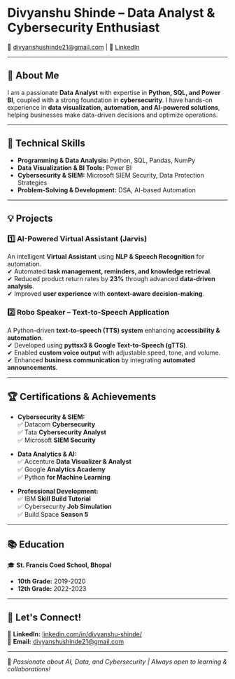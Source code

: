 # **Divyanshu Shinde – Data Analyst & Cybersecurity Enthusiast**  

📧 divyanshushinde21@gmail.com | 🔗 [LinkedIn](linkedin.com/in/divyanshu-shinde/)  

---

## **🚀 About Me**  
I am a passionate **Data Analyst** with expertise in **Python, SQL, and Power BI**, coupled with a strong foundation in **cybersecurity**. I have hands-on experience in **data visualization, automation, and AI-powered solutions**, helping businesses make data-driven decisions and optimize operations.  

---

## **🔧 Technical Skills**  

- **Programming & Data Analysis:** Python, SQL, Pandas, NumPy  
- **Data Visualization & BI Tools:** Power BI  
- **Cybersecurity & SIEM:** Microsoft SIEM Security, Data Protection Strategies  
- **Problem-Solving & Development:** DSA, AI-based Automation  

---

## **💡 Projects**  

### **1️⃣ AI-Powered Virtual Assistant (Jarvis)**  
An intelligent **Virtual Assistant** using **NLP & Speech Recognition** for automation.  
✔ Automated **task management, reminders, and knowledge retrieval**.  
✔ Reduced product return rates by **23%** through advanced **data-driven analysis**.  
✔ Improved **user experience** with **context-aware decision-making**.  

### **2️⃣ Robo Speaker – Text-to-Speech Application**  
A Python-driven **text-to-speech (TTS) system** enhancing **accessibility & automation**.  
✔ Developed using **pyttsx3 & Google Text-to-Speech (gTTS)**.  
✔ Enabled **custom voice output** with adjustable speed, tone, and volume.  
✔ Enhanced **business communication** by integrating **automated announcements**.  

---

## **🏆 Certifications & Achievements**  

- **Cybersecurity & SIEM:**  
  ✅ Datacom **Cybersecurity**  
  ✅ Tata **Cybersecurity Analyst**  
  ✅ Microsoft **SIEM Security**  

- **Data Analytics & AI:**  
  ✅ Accenture **Data Visualizer & Analyst**  
  ✅ Google **Analytics Academy**  
  ✅ Python **for Machine Learning**  

- **Professional Development:**  
  ✅ IBM **Skill Build Tutorial**  
  ✅ Cybersecurity **Job Simulation**  
  ✅ Build Space **Season 5**  

---

## **📚 Education**  

🎓 **St. Francis Coed School, Bhopal**  
- **10th Grade:** 2019-2020  
- **12th Grade:** 2022-2023  

---

## **📩 Let's Connect!**  
💼 **LinkedIn:** [linkedin.com/in/divyanshu-shinde/](linkedin.com/in/divyanshu-shinde/)  
📧 **Email:** divyanshushinde21@gmail.com  

---

🚀 *Passionate about AI, Data, and Cybersecurity | Always open to learning & collaborations!*  
